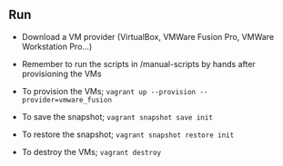 ## Run

- Download a VM provider (VirtualBox, VMWare Fusion Pro, VMWare Workstation Pro...)

- Remember to run the scripts in /manual-scripts by hands after provisioning the VMs

- To provision the VMs;
  `vagrant up --provision --provider=vmware_fusion`

- To save the snapshot;
  `vagrant snapshot save init`

- To restore the snapshot;
  `vagrant snapshot restore init`

- To destroy the VMs;
  `vagrant destroy`
